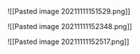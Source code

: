 ![[Pasted image 20211111151529.png]]

![[Pasted image 20211111152348.png]]

![[Pasted image 20211111152517.png]]

